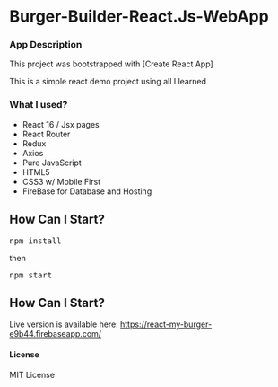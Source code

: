 # Burger-Builder-React.Js-WebApp

### App Description

This project was bootstrapped with [Create React App]

This is a simple react demo project using all I learned

### What I used?

- React 16 / Jsx pages
- React Router
- Redux
- Axios
- Pure JavaScript
- HTML5
- CSS3 w/ Mobile First
- FireBase for Database and Hosting

## How Can I Start?

<pre>npm install</pre>
then
<pre>npm start</pre>

## How Can I Start?

Live version is available here: 
https://react-my-burger-e9b44.firebaseapp.com/

#### License

MIT License
